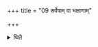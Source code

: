 +++
title = "09 सर्वेषाम् वा भक्षाणाम्"

+++

<details><summary>थिते</summary>

9. Or rather this verse may be a substitute for the formulae in all the acts of eating accompanied with a formula.
</details>
